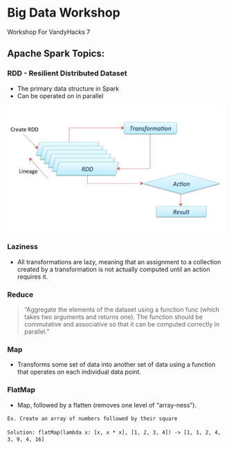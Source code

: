# Big Data Workshop

Workshop For VandyHacks 7

## Apache Spark Topics: 

### RDD - Resilient Distributed Dataset

- The primary data structure in Spark
- Can be operated on in parallel

<p align="center">
	<img src = "res.jpg"/>
</p>

### Laziness

- All transformations are lazy, meaning that an assignment to a collection created by a transformation is not actually computed until an action requires it. 

### Reduce

> “Aggregate the elements of the dataset using a function func (which takes two arguments and returns one). The function should be commutative and associative so that it can be computed correctly in parallel.”

### Map

- Transforms some set of data into another set of data using a function that operates on each individual data point.

### FlatMap

- Map, followed by a flatten (removes one level of “array-ness”). 

```
Ex. Create an array of numbers followed by their square

Solution: flatMap(lambda x: [x, x * x], [1, 2, 3, 4]) -> [1, 1, 2, 4, 3, 9, 4, 16]
```
